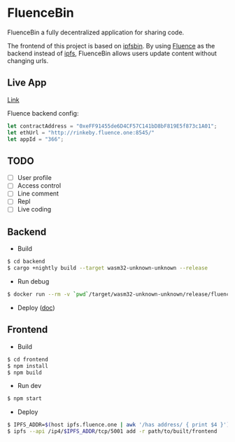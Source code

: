 # FluenceBin

FluenceBin a fully decentralized application for sharing code.

The frontend of this project is based on [ipfsbin](https://github.com/victorb/ipfsbin). By using [Fluence](https://fluence.network/) as the backend instead of [ipfs](https://ipfs.io/), FluenceBin allows users update content without changing urls.

## Live App

[Link](http://ipfs.fluence.one:8080/ipfs/QmZHMab9HkbAQbh3VRMsS1XTzpZY76XnoCYEHR9rUZhMBm/)

Fluence backend config:

```javascript
let contractAddress = "0xeFF91455de6D4CF57C141bD8bF819E5f873c1A01";
let ethUrl = "http://rinkeby.fluence.one:8545/"
let appId = "366";
```

## TODO

- [ ] User profile
- [ ] Access control
- [ ] Line comment
- [ ] Repl
- [ ] Live coding

## Backend

- Build

```bash
$ cd backend
$ cargo +nightly build --target wasm32-unknown-unknown --release
```

- Run debug

```bash
$ docker run --rm -v `pwd`/target/wasm32-unknown-unknown/release/fluencebin.wasm:/code/code.wasm -p 30000:30000 fluencelabs/frun
```

- Deploy ([doc](https://fluence.dev/docs/publishing-a-backend-app))

## Frontend

- Build

```bash
$ cd frontend
$ npm install
$ npm build
```

- Run dev

```bash
$ npm start
```

- Deploy

```bash
$ IPFS_ADDR=$(host ipfs.fluence.one | awk '/has address/ { print $4 }')
$ ipfs --api /ip4/$IPFS_ADDR/tcp/5001 add -r path/to/built/frontend
```
